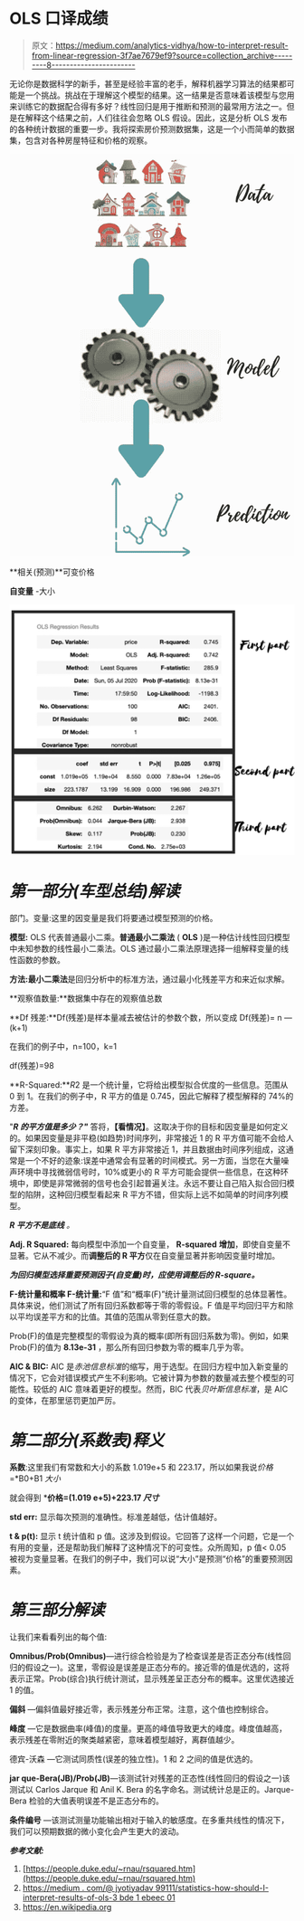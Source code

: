 # OLS 口译成绩

> 原文：<https://medium.com/analytics-vidhya/how-to-interpret-result-from-linear-regression-3f7ae7679ef9?source=collection_archive---------8----------------------->

无论你是数据科学的新手，甚至是经验丰富的老手，解释机器学习算法的结果都可能是一个挑战。挑战在于理解这个模型的结果。这一结果是否意味着该模型与您用来训练它的数据配合得有多好？线性回归是用于推断和预测的最常用方法之一。但是在解释这个结果之前，人们往往会忽略 OLS 假设。因此，这是分析 OLS 发布的各种统计数据的重要一步。我将探索房价预测数据集，这是一个小而简单的数据集，包含对各种房屋特征和价格的观察。

![](img/0a55e7e98cf3febe8007b0e6062894e5.png)

**相关(预测)**可变价格

**自变量** -大小

![](img/b00714f4d9b95d4dc7ed307ffddfb491.png)

# ***第一部分(车型总结)解读***

部门。变量:这里的因变量是我们将要通过模型预测的价格。

**模型:** OLS 代表普通最小二乘。**普通最小二乘法** ( **OLS** )是一种估计线性回归模型中未知参数的线性最小二乘法。OLS 通过最小二乘法原理选择一组解释变量的线性函数的参数。

**方法:最小二乘法**是回归分析中的标准方法，通过最小化残差平方和来近似求解。

**观察值数量:**数据集中存在的观察值总数

**Df 残差:**Df(残差)是样本量减去被估计的参数个数，所以变成 Df(残差)= n — (k+1)

在我们的例子中，n=100，k=1

df(残差)=98

**R-Squared:***R*2 是一个统计量，它将给出模型拟合优度的一些信息。范围从 0 到 1。在我们的例子中，R 平方的值是 0.745，因此它解释了模型解释的 74%的方差。

"***R 的平方值是多少？"*** 答将，**【看情况】**。这取决于你的目标和因变量是如何定义的。如果因变量是非平稳(如趋势)时间序列，非常接近 1 的 R 平方值可能不会给人留下深刻印象。事实上，如果 R 平方非常接近 1，并且数据由时间序列组成，这通常是一个不好的迹象:误差中通常会有显著的时间模式。另一方面，当您在大量噪声环境中寻找微弱信号时，10%或更小的 R 平方可能会提供一些信息，在这种环境中，即使是非常微弱的信号也会引起普遍关注。永远不要让自己陷入拟合回归模型的陷阱，这种回归模型看起来 R 平方不错，但实际上远不如简单的时间序列模型。

***R 平方不是底线*** *。*

**Adj. R Squared:** 每向模型中添加一个自变量， **R-squared** **增加**，即使自变量不显著。它从不减少。而**调整后的 R 平方**仅在自变量显著并影响因变量时增加。

***为回归模型选择重要预测因子(自变量)时，应使用调整后的 R-square。***

**F-统计量和概率 F-统计量:**“F 值”和“概率(F)”统计量测试回归模型的总体显著性。具体来说，他们测试了所有回归系数都等于零的零假设。F 值是平均回归平方和除以平均误差平方和的比值。其值的范围从零到任意大的数。

Prob(F)的值是完整模型的零假设为真的概率(即所有回归系数为零)。例如，如果 Prob(F)的值为 **8.13e-31** ，那么所有回归参数为零的概率几乎为零。

**AIC & BIC:** AIC 是*赤池信息标准*的缩写，用于选型。在回归方程中加入新变量的情况下，它会对错误模式产生不利影响。它被计算为参数的数量减去整个模型的可能性。较低的 AIC 意味着更好的模型。然而，BIC 代表*贝叶斯信息标准*，是 AIC 的变体，在那里惩罚更加严厉。

# ***第二部分(系数表)释义***

**系数**:这里我们有常数和大小的系数 1.019e+5 和 223.17，所以如果我说*价格*=*B0+B1 *大小*

就会得到 ***价格=(1.019 e+5)+223.17 *尺寸***

**std err:** 显示每次预测的准确性。标准差越低，估计值越好。

**t & p(t):** 显示 t 统计值和 p 值。这涉及到假设。它回答了这样一个问题，它是一个有用的变量，还是帮助我们解释了这种情况下的可变性。众所周知，p 值< 0.05 被视为变量显著。在我们的例子中，我们可以说“大小”是预测“价格”的重要预测因素。

# ***第三部分解读***

让我们来看看列出的每个值:

**Omnibus/Prob(Omnibus)**—进行综合检验是为了检查误差是否正态分布(线性回归的假设之一)。这里，零假设是误差是正态分布的。接近零的值是优选的，这将表示正常。Prob(综合)执行统计测试，显示残差呈正态分布的概率。这里优选接近 1 的值。

**偏斜** —偏斜值最好接近零，表示残差分布正常。注意，这个值也控制综合。

**峰度** —它是数据曲率(峰值)的度量。更高的峰值导致更大的峰度。峰度值越高，表示残差在零附近的聚类越紧密，意味着模型越好，离群值越少。

德宾-沃森 —它测试同质性(误差的独立性)。1 和 2 之间的值是优选的。

**jar que-Bera(JB)/Prob(JB)**—该测试针对残差的正态性(线性回归的假设之一)该测试以 Carlos Jarque 和 Anil K. Bera 的名字命名。测试统计总是正的。Jarque-Bera 检验的大值表明误差不是正态分布的。

**条件编号** —该测试测量功能输出相对于输入的敏感度。在多重共线性的情况下，我们可以预期数据的微小变化会产生更大的波动。

***参考文献:***

1.  [https://people.duke.edu/~rnau/rsquared.htm](https://people.duke.edu/~rnau/rsquared.htm)
2.  [https://medium . com/@ jyotiyadav 99111/statistics-how-should-I-interpret-results-of-ols-3 bde 1 ebeec 01](/@jyotiyadav99111/statistics-how-should-i-interpret-results-of-ols-3bde1ebeec01)
3.  https://en.wikipedia.org